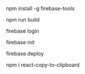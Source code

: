 npm install -g firebase-tools

npm run build

firebase login

firebase init

firebase deploy

npm i react-copy-to-clipboard
